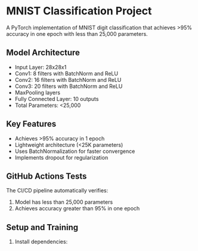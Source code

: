 # MNIST Classification Project

A PyTorch implementation of MNIST digit classification that achieves >95% accuracy in one epoch with less than 25,000 parameters.

## Model Architecture
- Input Layer: 28x28x1
- Conv1: 8 filters with BatchNorm and ReLU
- Conv2: 16 filters with BatchNorm and ReLU
- Conv3: 20 filters with BatchNorm and ReLU
- MaxPooling layers
- Fully Connected Layer: 10 outputs
- Total Parameters: <25,000

## Key Features
- Achieves >95% accuracy in 1 epoch
- Lightweight architecture (<25K parameters)
- Uses BatchNormalization for faster convergence
- Implements dropout for regularization

## GitHub Actions Tests
The CI/CD pipeline automatically verifies:
1. Model has less than 25,000 parameters
2. Achieves accuracy greater than 95% in one epoch

## Setup and Training
1. Install dependencies: